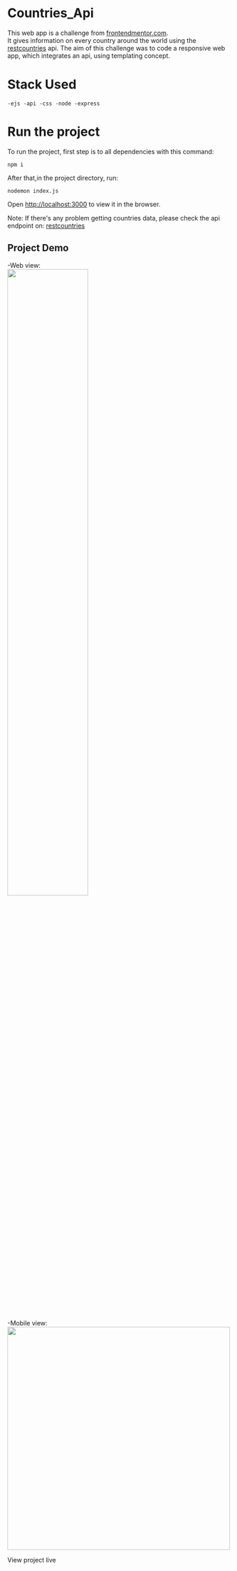 # Countries_Api

This web app is a challenge from [frontendmentor.com](https://www.frontendmentor.io).<br/>
It gives information on every country around the world using the [restcountries](https://restcountries.com) api. 
The aim of this challenge was to code a responsive web app, which integrates an api, using templating concept.

# Stack Used

    -ejs -api -css -node -express
    
# Run the project

To run the project, first step is to all dependencies with this command: 

    npm i
    
After that,in the project directory, run:

    nodemon index.js
    
Open  [http://localhost:3000](http://localhost:3000) to view it in the browser.

Note: If there's any problem getting countries data, please check the api endpoint on: [restcountries](https://restcountries.com)

## Project Demo 

-Web view:<br/>
<img src="https://user-images.githubusercontent.com/80033137/173252460-9dc12948-c61f-4b09-bfda-13eab3b02554.gif" width="60%">

-Mobile view:<br/>
<img src="https://user-images.githubusercontent.com/80033137/173252461-ecb67500-4e2a-4983-9e97-913c428b0ca5.gif" height="500px">

View project live
